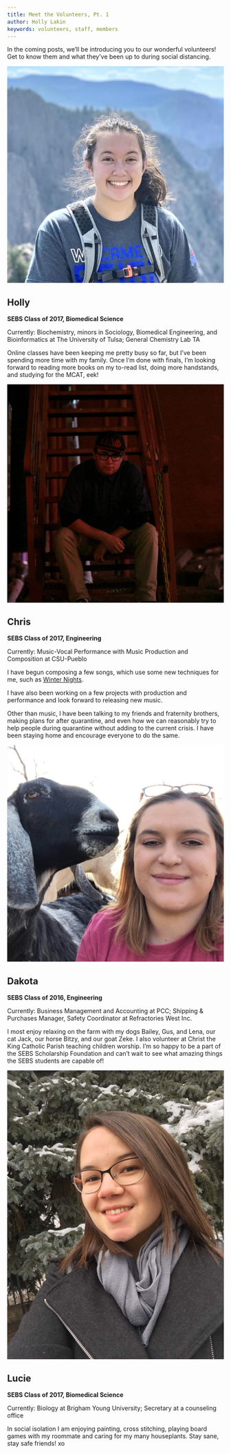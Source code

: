 ```yaml
---
title: Meet the Volunteers, Pt. 1
author: Holly Lakin
keywords: volunteers, staff, members
---
```


In the coming posts, we’ll be introducing you to our wonderful volunteers! Get to know them and what they’ve been up to during social distancing.

![Holly](/assets/images/Holly.jpg "Holly")
## Holly
**SEBS Class of 2017, Biomedical Science**

Currently: Biochemistry, minors in Sociology, Biomedical Engineering, and Bioinformatics at The University of Tulsa; General Chemistry Lab TA

Online classes have been keeping me pretty busy so far, but I’ve been spending more time with my family. Once I’m done with finals, I’m looking forward to reading more books on my to-read list, doing more handstands, and studying for the MCAT, eek!

![Chris](/assets/images/Chris.jpg "Chris")
## Chris
**SEBS Class of 2017, Engineering**

Currently: Music-Vocal Performance with Music Production and Composition at CSU-Pueblo

I have begun composing a few songs, which use some new techniques for me, such as [Winter Nights](https://flat.io/score/5e7ecfe5c786cb4ccc474b28-chr15-15-b0r3d?sharingKey=4d282cf040eca65c01fdb8a7ab0f05cc6ba8a94ee19aea71cda1b5174eefddcc8c163fa7678c7be1984a7f40d649738fced5f2985d0b6195b1a1c4303a954933).

I have also been working on a few projects with production and performance and look forward to releasing new music.

Other than music, I have been talking to my friends and fraternity brothers, making plans for after quarantine, and even how we can reasonably try to help people during quarantine without adding to the current crisis. I have been staying home and encourage everyone to do the same.

![Dakota](/assets/images/Dakota.jpg "Dakota")
## Dakota
**SEBS Class of 2016, Engineering**

Currently: Business Management and Accounting at PCC; Shipping & Purchases Manager, Safety Coordinator at Refractories West Inc.

I most enjoy relaxing on the farm with my dogs Bailey, Gus, and Lena, our cat Jack, our horse Bitzy, and our goat Zeke. I also volunteer at Christ the King Catholic Parish teaching children worship. I’m so happy to be a part of the SEBS Scholarship Foundation and can’t wait to see what amazing things the SEBS students are capable of!

![Lucie](/assets/images/Lucie.jpg "Lucie")
## Lucie
**SEBS Class of 2017, Biomedical Science**

Currently: Biology at Brigham Young University; Secretary at a counseling office

In social isolation I am enjoying painting, cross stitching, playing board games with my roommate and caring for my many houseplants. Stay sane, stay safe friends! xo